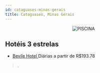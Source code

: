 ```yaml
---
id: cataguases-minas-gerais
title: Cataguases, Minas Gerais
---
```


<center><img src="https://static.hotelurbano.com/reservas/prod0/5/5357/57b34fda9c883_bevile-hotel.jpg" alt="PISCINA" /></center>


## Hotéis 3 estrelas

-    [Bevile Hotel ](https://www.hurb.com/hoteis/cataguases/bevile-hotel-5357?cmp=18055) Diárias a partir de R$193.78
   > .
